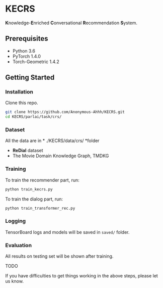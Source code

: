 # KECRS


**K**nowledge-**E**nriched **C**onversational **R**ecommendation  **S**ystem.<br>

## Prerequisites
- Python 3.6
- PyTorch 1.4.0
- Torch-Geometric 1.4.2

## Getting Started

### Installation

Clone this repo.

```bash
git clone https://github.com/Anonymous-Ahhh/KECRS.git
cd KECRS/parlai/task/crs/
```

### Dataset
All the data are in * ./KECRS/data/crs/ *folder
- **ReDial** dataset
- The Movie Domain Knowledge Graph, TMDKG

### Training

To train the recommender part, run:

```bash
python train_kecrs.py
```

To train the dialog part, run:

```bash
python train_transformer_rec.py
```

### Logging

TensorBoard logs and models will be saved in `saved/` folder.

### Evaluation

All results on testing set will be shown after training.

TODO

If you have difficulties to get things working in the above steps, please let us know.
